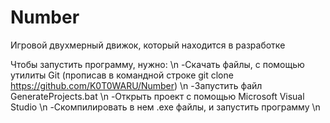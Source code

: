# Number
Игровой двухмерный движок, который находится в разработке

Чтобы запустить программу, нужно: \n
-Скачать файлы, с помощью утилиты Git (прописав в командной строке git clone https://github.com/K0T0WARU/Number) \n
-Запустить файл GenerateProjects.bat \n
-Открыть проект с помощью Microsoft Visual Studio \n
-Скомпилировать в нем .exe файлы, и запустить программу \n

